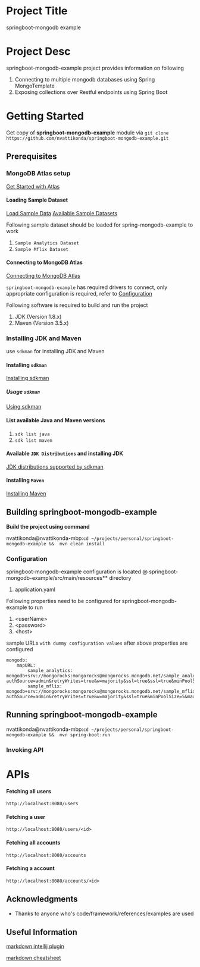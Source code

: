 # Project Title
springboot-mongodb example

# Project Desc
springboot-mongodb-example project provides information on following

1. Connecting to multiple mongodb databases using Spring MongoTemplate
2. Exposing collections over Restful endpoints using Spring Boot

# Getting Started
Get copy of **springboot-mongodb-example** module via `git clone https://github.com/nvattikonda/springboot-mongodb-example.git`
## Prerequisites

### MongoDB Atlas setup
[Get Started with Atlas](https://docs.atlas.mongodb.com/getting-started/)
#### Loading Sample Dataset
[Load Sample Data](https://docs.atlas.mongodb.com/sample-data/)
[Available Sample Datasets](https://docs.atlas.mongodb.com/sample-data/available-sample-datasets/)

Following sample dataset should be loaded for spring-mongodb-example to work
1. `Sample Analytics Dataset`
2. `Sample Mflix Dataset`

#### Connecting to MongoDB Atlas
[Connecting to MongoDB Atlas](https://intercom.help/mongodb-atlas/en/articles/3212463-connecting-to-an-atlas-cluster)

`springboot-mongodb-example` has required drivers to connect, only appropriate
configuration is required, refer to [Configuration](#Configuration)

Following software is required to build and run the project
1. JDK (Version 1.8.x)
2. Maven (Version 3.5.x)

### Installing JDK and Maven
use `sdkman` for installing JDK and Maven
#### Installing `sdkman`
[Installing sdkman](https://sdkman.io/install)

##### Usage `sdkman`
[Using sdkman](https://sdkman.io/usage)

#### List available Java and Maven versions
1. `sdk list java`
2. `sdk list maven`

#### Available `JDK Distributions` and installing JDK
[JDK distributions supported by sdkman](https://sdkman.io/jdks)

#### Installing `Maven`
[Installing Maven](https://sdkman.io/sdks#maven)

## Building springboot-mongodb-example
**Build the project using command**

nvattikonda@nvattikonda-mbp:`cd ~/projects/personal/springboot-mongodb-example &&  mvn clean install`

### Configuration
springboot-mongodb-example configuration is located @ springboot-mongodb-example/src/main/resources** directory
1. application.yaml

Following properties need to be configured for springboot-mongodb-example to run
1. \<userName\>
2. \<password\>
3. \<host\>

sample URLs `with dummy configuration values` after above properties are configured
```
mongodb:
    mapURL:
        sample_analytics: mongodb+srv://mongorocks:mongorocks@mongorocks.mongodb.net/sample_analytics?authSource=admin&retryWrites=true&w=majority&ssl=true&ssl=true&minPoolSize=5&maxPoolSize=100&maxIdleTimeMS=900000&connectTimeoutMS=5000&socketTimeoutMS=15000&waitQueueMultiple=1&waitQueueTimeoutMS=2000&readpreference=secondaryPreferred&appName=mongorocks
        sample_mflix: mongodb+srv://mongorocks:mongorocks@mongorocks.mongodb.net/sample_mflix?authSource=admin&retryWrites=true&w=majority&ssl=true&minPoolSize=5&maxPoolSize=100&maxIdleTimeMS=900000&connectTimeoutMS=5000&socketTimeoutMS=15000&waitQueueMultiple=1&waitQueueTimeoutMS=2000&readpreference=secondaryPreferred&appName=mongorocks
```

## Running springboot-mongodb-example
nvattikonda@nvattikonda-mbp:`cd ~/projects/personal/springboot-mongodb-example &&  mvn spring-boot:run`

### Invoking API

# APIs

#### Fetching all users
```http://localhost:8080/users```

#### Fetching a user
```http://localhost:8080/users/<id>```

#### Fetching all accounts
```http://localhost:8080/accounts```

#### Fetching a account
```http://localhost:8080/accounts/<id>```

## Acknowledgments
* Thanks to anyone who's code/framework/references/examples are used

## Useful Information

[markdown intellij plugin](https://github.com/vsch/idea-multimarkdown)

[markdown cheatsheet](https://github.com/adam-p/markdown-here/wiki/Markdown-Cheatsheet)
